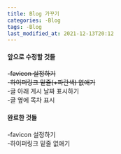 ```yaml
---
title: Blog 가꾸기
categories: -Blog
tags: -Blog
last_modified_at: 2021-12-13T20:12
---
```


#### 앞으로 수정할 것들  
-~~favicon 설정하기~~  
-~~하이퍼링크 밑줄(+파란색) 없애기~~  
-글 아래 게시 날짜 표시하기  
-글 옆에 목차 표시  

#### 완료한 것들  
-favicon 설정하기  
-하이퍼링크 밑줄 없애기
